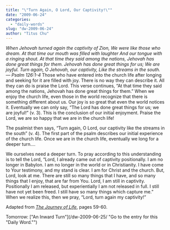 ```yaml
---
title: "\"Turn Again, O Lord, Our Captivity!\""
date: "2009-06-24"
categories: 
  - "daily-words"
slug: "dw-2009-06-24"
author: "Titus Chu"
---
```


_When Jehovah turned again the captivity of Zion, We were like those who dream. At that time our mouth was filled with laughter And our tongue with a ringing shout. At that time they said among the nations, Jehovah has done great things for them. Jehovah has done great things for us; We are joyful. Turn again, O Jehovah, our captivity, Like the streams in the south. — Psalm 126:1-4_ Those who have entered into the church life after longing and seeking for it are filled with joy. There is no way they can describe it. All they can do is praise the Lord. This verse continues, “At that time they said among the nations, Jehovah has done great things for them.” When we enjoy the church life, even those in the world recognize that there is something different about us. Our joy is so great that even the world notices it. Eventually we can only say, “The Lord has done great things for us; we are joyful!” (v. 3). This is the conclusion of our initial enjoyment. Praise the Lord, we are so happy that we are in the church life!

The psalmist then says, “Turn again, O Lord, our captivity like the streams in the south” (v. 4). The first part of the psalm describes our initial experience of the church life. Once we are in the church life, eventually we long for a deeper turn....

We ourselves need a deeper turn. To pray according to this understanding is to tell the Lord, “Lord, I already came out of captivity positionally. I am no longer in Babylon. I am no longer in the world or in Christianity. I have come to Your testimony, and my stand is clear. I am for Christ and the church. But, Lord, look at me. There are still so many things that I have, and so many things that I enjoy, that are far from You. Lord, I am still in captivity. Positionally I am released, but experientially I am not released in full. I still have not yet been freed. I still have so many things which capture me.” When we realize this, then we pray, “Lord, turn again my captivity!”

Adapted from [_The Journey of Life_](/book-journey-of-life/ "Go to the entry for this book"), pages 59-60.

Tomorrow: ["An Inward Turn"](/dw-2009-06-25/ "Go to the entry for this "Daily Word."")
